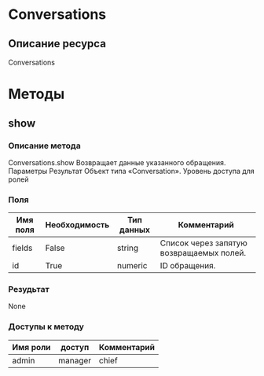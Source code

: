 
# Conversations

## Описание ресурса
Conversations

# Методы

## show

### Описание метода
Conversations.show
Возвращает данные указанного обращения.
Параметры
Результат
Объект типа «Conversation».
Уровень доступа для ролей


### Поля

| Имя поля | Необходимость | Тип данных | Комментарий |
|---|---|---|---|
|fields|False|string|Список через запятую возвращаемых полей.<br/>|
|id|True|numeric|ID обращения.<br/>|

### Резудьтат
None
### Доступы к методу

| Имя роли | доступ | Комментарий |
|---|---|---|
|admin|manager|chief|chief_partner|operator|None|admin_partner